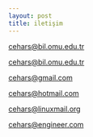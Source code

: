 ```yaml
---
layout: post
title: iletişim
---
```

<p><a href="mailto:github@cehars.com">cehars@bil.omu.edu.tr</a></p>
<p><a href="mailto:cehars@bil.omu.edu.tr">cehars@bil.omu.edu.tr</a></p>
<p><a href="mailto:cehars@gmail.com">cehars@gmail.com</a></p>
<p><a href="mailto:cehars@hotmail.com">cehars@hotmail.com</a></p>
<p><a href="mailto:cehars@linuxmail.org">cehars@linuxmail.org</a></p> 
<p><a href="mailto:cehars@engineer.com">cehars@engineer.com</a></p>

